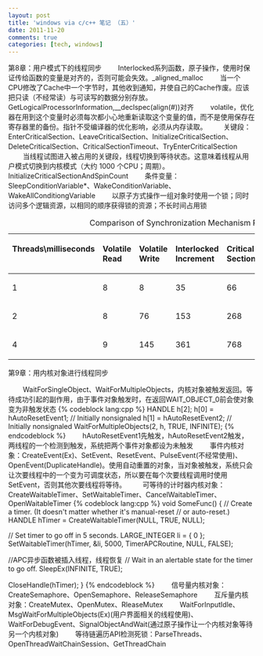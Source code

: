 ```yaml
---
layout: post
title: 'windows via c/c++ 笔记 （五）'
date: 2011-11-20
comments: true
categories: [tech, windows]
---
```

第8章：用户模式下的线程同步
<span style="padding-left: 30px;">Interlocked系列函数，原子操作，使用时保证传给函数的变量是对齐的，否则可能会失效。_aligned_malloc</span>
<span style="padding-left: 30px;">当一个CPU修改了Cache中一个字节时，其他收到通知，并使自己的Cache作废。应该把只读（不经常读）与可读写的数据分别存放。GetLogicalProcessorInformation,__declspec(align(#))对齐</span>
<span style="padding-left: 30px;">volatile，优化器在用到这个变量时必须每次都小心地重新读取这个变量的值，而不是使用保存在寄存器里的备份。指针不受编译器的优化影响，必须从内存读取。</span>
<span style="padding-left: 30px;">关键段：EnterCriticalSection、LeaveCriticalSection、InitializeCriticalSection、DeleteCriticalSection、CriticalSectionTimeout、TryEnterCriticalSection</span>
<span style="padding-left: 30px;">当线程试图进入被占用的关键段，线程切换到等待状态。这意味着线程从用户模式切换到内核模式（大约 1000 个CPU；周期）。InitializeCriticalSectionAndSpinCount</span>
<span style="padding-left: 30px;">条件变量：SleepConditionVariable*、WakeConditionVariable、WakeAllConditiongVariable</span>
<span style="padding-left: 30px;">以原子方式操作一组对象时使用一个锁；同时访问多个逻辑资源，以相同的顺序获得锁的资源；不长时间占用锁</span>
<table linktabletoexcel="yes">
<caption class="table-title">
<span class="table-title">Comparison of Synchronization Mechanism Performance</span>
<br>
</caption>
<thead>
<tr valign="top">
<th class="th" scope="col" align="left">
<p class="table-para">
<b class="bold">Threads\milliseconds</b>
</p>
</th><th class="th" scope="col" align="left">
<p class="table-para">
<b class="bold">Volatile Read</b>
</p>
</th><th class="th" scope="col" align="left">
<p class="table-para">
<b class="bold">Volatile Write</b>
</p>
</th><th class="th" scope="col" align="left">
<p class="table-para">
<b class="bold">Interlocked Increment</b>
</p>
</th><th class="th" scope="col" align="left">
<p class="table-para">
<b class="bold">Critical Section</b>
</p>
</th><th class="th" scope="col" align="left">
<p class="table-para">
<b class="bold">SRWLock Shared</b>
</p>
</th><th class="th" scope="col" align="left">
<p class="table-para">
<b class="bold">SRWLock Exclusive</b>
</p>
</th><th class="th" scope="col" align="left">
<p class="table-para">
<b class="bold">Mutex</b>
</p>
</th>
</tr>
</thead>
<tbody>
<tr valign="top">
<td class="td" align="left">
<p class="table-para">1</p>
</td><td class="td" align="left">
<p class="table-para">8</p>
</td><td class="td" align="left">
<p class="table-para">8</p>
</td><td class="td" align="left">
<p class="table-para">35</p>
</td><td class="td" align="left">
<p class="table-para">66</p>
</td><td class="td" align="left">
<p class="table-para">66</p>
</td><td class="td" align="left">
<p class="table-para">67</p>
</td><td class="td" align="left">
<p class="table-para">1060</p>
</td>
</tr>
<tr valign="top">
<td class="td" align="left">
<p class="table-para">2</p>
</td><td class="td" align="left">
<p class="table-para">8</p>
</td><td class="td" align="left">
<p class="table-para">76</p>
</td><td class="td" align="left">
<p class="table-para">153</p>
</td><td class="td" align="left">
<p class="table-para">268</p>
</td><td class="td" align="left">
<p class="table-para">134</p>
</td><td class="td" align="left">
<p class="table-para">148</p>
</td><td class="td" align="left">
<p class="table-para">11082</p>
</td>
</tr>
<tr valign="top">
<td class="td" align="left">
<p class="table-para">4</p>
</td><td class="td" align="left">
<p class="table-para">9</p>
</td><td class="td" align="left">
<p class="table-para">145</p>
</td><td class="td" align="left">
<p class="table-para">361</p>
</td><td class="td" align="left">
<p class="table-para">768</p>
</td><td class="td" align="left">
<p class="table-para">244</p>
</td><td class="td" align="left">
<p class="table-para">307</p>
</td><td class="td" align="left">
<p class="table-para">23785</p>
</td>
</tr>
</tbody>
</table>

<!--more-->
第9章：用内核对象进行线程同步

<span style="padding-left: 30px;">WaitForSingleObject、WaitForMultipleObjects，内核对象被触发返回。等待成功引起的副作用，由于事件对象触发时，在返回WAIT_OBJECT_0前会使对象变为非触发状态</span>
{% codeblock lang:cpp %}
HANDLE h[2];
h[0] = hAutoResetEvent1;   // Initially nonsignaled
h[1] = hAutoResetEvent2;   // Initially nonsignaled
WaitForMultipleObjects(2, h, TRUE, INFINITE);
{% endcodeblock %}
<span style="padding-left: 30px;">hAutoResetEvent1先触发，hAutoResetEvent2触发，两线程的一个检测到触发，系统把两个事件对象都设为未触发</span>
<span style="padding-left: 30px;">事件内核对象：CreateEvent(Ex)、SetEvent、ResetEvent、PulseEvent(不经常使用)、OpenEvent(DuplicateHandle)。使用自动重置的对象，当对象被触发，系统只会让次要线程中的一个变为可调度状态，所以要在每个次要线程调用时使用SetEvent，否则其他次要线程将等待。</span>
<span style="padding-left: 30px;">可等待的计时器内核对象：CreateWaitableTimer、SetWaitableTimer、CancelWaitableTimer、OpenWaitableTimer</span>
{% codeblock lang:cpp %}
void SomeFunc() {
   // Create a timer. (It doesn't matter whether it's manual-reset
   // or auto-reset.)
   HANDLE hTimer = CreateWaitableTimer(NULL, TRUE, NULL);

   // Set timer to go off in 5 seconds.
   LARGE_INTEGER li = { 0 };
   SetWaitableTimer(hTimer, &amp;li, 5000, TimerAPCRoutine, NULL, FALSE);

   //APC异步函数被插入线程，线程恢复
   // Wait in an alertable state for the timer to go off.
   SleepEx(INFINITE, TRUE);

   CloseHandle(hTimer);
}
{% endcodeblock %}
<span style="padding-left: 30px;">信号量内核对象：CreateSemaphore、OpenSemaphore、ReleaseSemaphore</span>
<span style="padding-left: 30px;">互斥量内核对象：CreateMutex、OpenMutex、RleaseMutex</span>
<span style="padding-left: 30px;">WaitForInputIdle、MsgWaitForMultipleObjects(Ex)(用户界面相关的线程使用)、WaitForDebugEvent、SignalObjectAndWait(通过原子操作让一个内核对象等待另一个内核对象)</span>
<span style="padding-left: 30px;">等待链遍历API检测死锁：ParseThreads、OpenThreadWaitChainSession、GetThreadChain</span>
